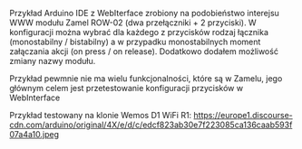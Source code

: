 Przykład Arduino IDE z WebIterface zrobiony na podobieństwo interejsu WWW modułu Zamel ROW-02 (dwa przełączniki + 2 przyciski). W konfiguracji można wybrać dla każdego z przycisków rodzaj łącznika (monostabilny / bistabilny) a w przypadku monostabilnych moment załączania akcji (on press / on release). Dodatkowo dodałem możliwość zmiany nazwy modułu.

Przykład pewmnie nie ma wielu funkcjonalności, które są w Zamelu, jego głównym celem jest przetestowanie konfiguracji przycisków w WebInterface

Przykład testowany na klonie Wemos D1 WiFi R1:
https://europe1.discourse-cdn.com/arduino/original/4X/e/d/c/edcf823ab30e7f223085ca136caab593f07a4a10.jpeg

